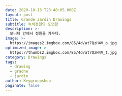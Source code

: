 ```yaml
---
date: 2020-10-13 T23:48:05.000Z
layout: post
title: Grande Jardin Drawings
subtitle: 녹색정원의 도면함
description: >-
  모니터 안에서 정원을 가꾸다.
image: >-
  https://images2.imgbox.com/85/4d/at7QzH4V_o.jpg
optimized_image: >-
  https://thumbs2.imgbox.com/85/4d/at7QzH4V_t.jpg
category: Drawings
tags:
  - drawing
  - gradne
  - jardin
author: Keygroupshop
paginate: false
---
```

